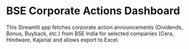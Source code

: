 # BSE Corporate Actions Dashboard

This Streamlit app fetches corporate action announcements (Dividends, Bonus, Buyback, etc.) 
from BSE India for selected companies (Cera, Hindware, Kajaria) and allows export to Excel.
